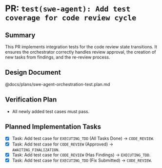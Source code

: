 # PR: `test(swe-agent): Add test coverage for code review cycle`

## Summary

This PR implements integration tests for the code review state transitions. It ensures the orchestrator correctly handles review approval, the creation of new tasks from findings, and the re-review process.

## Design Document

@docs/plans/swe-agent-orchestration-test.plan.md

## Verification Plan

- All newly added test cases must pass.

## Planned Implementation Tasks

- [x] Task: Add test case for `EXECUTING_TDD` (All Tasks Done) -> `CODE_REVIEW`.
- [x] Task: Add test case for `CODE_REVIEW` (Approved) -> `AWAITING_FINALIZATION`.
- [x] Task: Add test case for `CODE_REVIEW` (Has Findings) -> `EXECUTING_TDD`.
- [x] Task: Add test case for `EXECUTING_TDD` (Fix Submitted) -> `CODE_REVIEW`.
